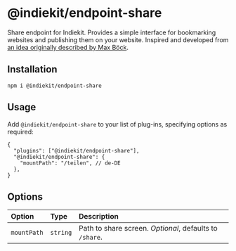 # @indiekit/endpoint-share

Share endpoint for Indiekit. Provides a simple interface for bookmarking websites and publishing them on your website. Inspired and developed from [an idea originally described by Max Böck](https://mxb.dev/blog/indieweb-link-sharing/).

## Installation

`npm i @indiekit/endpoint-share`

## Usage

Add `@indiekit/endpoint-share` to your list of plug-ins, specifying options as required:

```jsonc
{
  "plugins": ["@indiekit/endpoint-share"],
  "@indiekit/endpoint-share": {
    "mountPath": "/teilen", // de-DE
  },
}
```

## Options

| Option      | Type     | Description                                             |
| :---------- | :------- | :------------------------------------------------------ |
| `mountPath` | `string` | Path to share screen. _Optional_, defaults to `/share`. |
